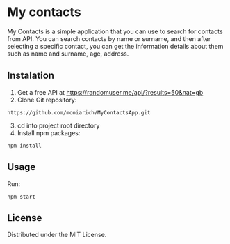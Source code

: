 # My contacts
My Contacts is a simple application that you can use to search for contacts from API. You can search contacts by name or surname, and then after selecting a specific contact, you can get the information details about them such as name and surname, age, address.

## Instalation
1. Get a free API at https://randomuser.me/api/?results=50&nat=gb
2. Clone Git repository:
```
https://github.com/moniarich/MyContactsApp.git
```
3. cd into project root directory
4. Install npm packages:
```
npm install
```

## Usage
Run: 
```
npm start
```

## License
Distributed under the MIT License.
